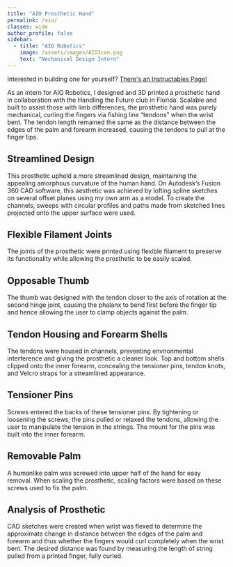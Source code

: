 ```yaml
---
title: "AIO Prosthetic Hand"
permalink: /aio/
classes: wide
author_profile: false
sidebar:
  - title: "AIO Robotics"
    image: /assets/images/AIOIcon.png
    text: "Nechanical Design Intern"
---
```


Interested in building one for yourself? [There's an Instructables Page!](https://www.instructables.com/Streamlined-3D-Printed-Prosthetic-Hand/ "here")

As an intern for AIO Robotics, I designed and 3D printed a prosthetic hand in collaboration with the Handling the Future club in Florida. Scalable and built to assist those with limb differences, the prosthetic hand was purely mechanical, curling the fingers via fishing line “tendons” when the wrist bent. The tendon length remained the same as the distance between the edges of the palm and forearm increased, causing the tendons to pull at the finger tips.

## Streamlined Design

This prosthetic upheld a more streamlined design, maintaining the appealing amorphous curvature of the human hand. On Autodesk’s Fusion 360 CAD software, this aesthetic was achieved by lofting spline sketches on several offset planes using my own arm as a model. To create the channels, sweeps with circular profiles and paths made from sketched lines projected onto the upper surface were used.

## Flexible Filament Joints

The joints of the prosthetic were printed using flexible filament to preserve its functionality while allowing the prosthetic to be easily scaled.

## Opposable Thumb 

The thumb was designed with the tendon closer to the axis of rotation at the second hinge joint, causing the phalanx to bend first before the finger tip and hence allowing the user to clamp objects against the palm.

## Tendon Housing and Forearm Shells

The tendons were housed in channels, preventing environmental interference and giving the prosthetic a cleaner look. Top and bottom shells clipped onto the inner forearm, concealing the tensioner pins, tendon knots, and Velcro straps for a streamlined appearance.

## Tensioner Pins

Screws entered the backs of these tensioner pins. By tightening or loosening the screws, the pins pulled or relaxed the tendons, allowing the user to manipulate the tension in the strings. The mount for the pins was built into the inner forearm.

## Removable Palm

A humanlike palm was screwed into upper half of the hand for easy removal. When scaling the prosthetic, scaling factors were based on these screws used to fix the palm.

## Analysis of Prosthetic

CAD sketches were created when wrist was flexed to determine the approximate change in distance between the edges of the palm and forearm and thus whether the fingers would curl completely when the wrist bent. The desired distance was found by measuring the length of string pulled from a printed finger, fully curled.